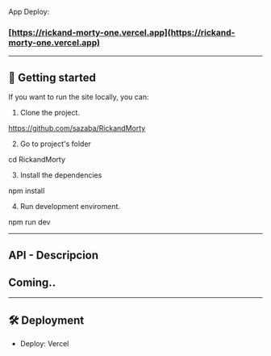 App Deploy:

### [https://rickand-morty-one.vercel.app](https://rickand-morty-one.vercel.app)

---

## 🚀 Getting started

If you want to run the site locally, you can:

1. Clone the project.

https://github.com/sazaba/RickandMorty

2. Go to project's folder

cd RickandMorty

3. Install the dependencies

npm install

4. Run development enviroment.

npm run dev

---

## API - Descripcion

## Coming..

---

## 🛠 Deployment

- Deploy: Vercel
